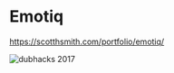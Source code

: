 # Emotiq

https://scotthsmith.com/portfolio/emotiq/

![dubhacks 2017](https://i.imgur.com/9PzE6zh.jpg)
